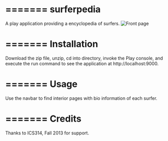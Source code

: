 =======
surferpedia
===========

A play application providing a encyclopedia of surfers.
![Front page](https://raw.github.com/evashek/surferpedia/master/public/images/frontpage.png)

=======
Installation
===========

Download the zip file, unzip, cd into directory, invoke the Play console, and execute the run command to see the application at http://localhost:9000.

=======
Usage 
===========

Use the navbar to find interior pages with bio information of each surfer.

=======
Credits
===========
Thanks to ICS314, Fall 2013 for support.
